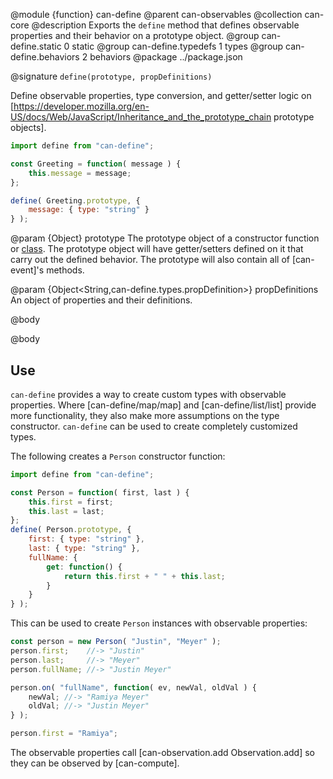 @module {function} can-define
@parent can-observables
@collection can-core
@description Exports the `define` method that defines observable properties
and their behavior on a prototype object.
@group can-define.static 0 static
@group can-define.typedefs 1 types
@group can-define.behaviors 2 behaviors
@package ../package.json

@signature `define(prototype, propDefinitions)`

Define observable properties, type conversion, and getter/setter logic on [https://developer.mozilla.org/en-US/docs/Web/JavaScript/Inheritance_and_the_prototype_chain prototype objects].

```js
import define from "can-define";

const Greeting = function( message ) {
	this.message = message;
};

define( Greeting.prototype, {
	message: { type: "string" }
} );
```

@param {Object} prototype The prototype object of a constructor function or [class](https://developer.mozilla.org/en-US/docs/Web/JavaScript/Reference/Statements/class). The prototype
object will have getter/setters defined on it that carry out the defined behavior.  The prototype will also contain
all of [can-event]'s methods.

@param {Object<String,can-define.types.propDefinition>} propDefinitions An object of
properties and their definitions.


@body

@body

## Use

`can-define` provides a way to create custom types with observable properties.
Where [can-define/map/map] and [can-define/list/list] provide more functionality, they also make
more assumptions on the type constructor.  `can-define` can be used
to create completely customized types.


The following creates a
`Person` constructor function:

```js
import define from "can-define";

const Person = function( first, last ) {
	this.first = first;
	this.last = last;
};
define( Person.prototype, {
	first: { type: "string" },
	last: { type: "string" },
	fullName: {
		get: function() {
			return this.first + " " + this.last;
		}
	}
} );
```

This can be used to create `Person` instances with observable properties:

```js
const person = new Person( "Justin", "Meyer" );
person.first;    //-> "Justin"
person.last;     //-> "Meyer"
person.fullName; //-> "Justin Meyer"

person.on( "fullName", function( ev, newVal, oldVal ) {
	newVal; //-> "Ramiya Meyer"
	oldVal; //-> "Justin Meyer"
} );

person.first = "Ramiya";
```

The observable properties call [can-observation.add Observation.add] so they can be observed by
[can-compute].

